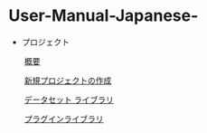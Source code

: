 # User-Manual-Japanese-

- プロジェクト

　　[概要](https://github.com/CS-eukarya/User-Manual-Japanese-/blob/dba766bd82caf4a77ef2faafb27b6634202efc63/%E6%A6%82%E8%A6%81.md)

  　　[新規プロジェクトの作成](https://github.com/CS-eukarya/User-Manual-Japanese-/blob/dba766bd82caf4a77ef2faafb27b6634202efc63/%E6%96%B0%E8%A6%8F%E3%83%97%E3%83%AD%E3%82%B8%E3%82%A7%E3%82%AF%E3%83%88%E3%81%AE%E4%BD%9C%E6%88%90.md)

  　　[データセット ライブラリ](https://github.com/CS-eukarya/User-Manual-Japanese-/blob/dba766bd82caf4a77ef2faafb27b6634202efc63/%E3%83%87%E3%83%BC%E3%82%BF%E3%82%BB%E3%83%83%E3%83%88%E3%83%A9%E3%82%A4%E3%83%96%E3%83%A9%E3%83%AA.md)

　　[プラグインライブラリ](https://github.com/CS-eukarya/User-Manual-Japanese-/blob/dba766bd82caf4a77ef2faafb27b6634202efc63/%E3%83%97%E3%83%A9%E3%82%B0%E3%82%A4%E3%83%B3%E3%83%A9%E3%82%A4%E3%83%96%E3%83%A9%E3%83%AA.md)
  
